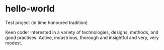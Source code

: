 # hello-world
Test project (in time honoured tradition)

Keen coder interested in a variety of technologies, designs, methods, and good practises.
Active, industrious, thorough and insightful and very, very modest.
